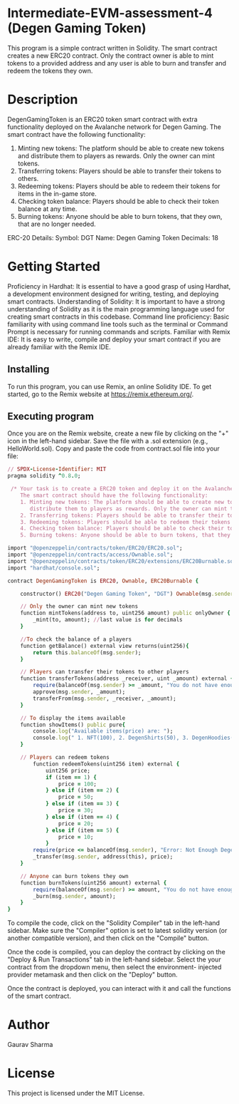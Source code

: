 # Intermediate-EVM-assessment-4 (Degen Gaming Token)
This program is a simple contract written in Solidity. The smart contract creates a new ERC20 contract. Only the contract owner is able to mint tokens to a provided address and any user is able to burn and transfer and redeem the tokens they own.

# Description
DegenGamingToken is an ERC20 token smart contract with extra functionality deployed on the Avalanche network for Degen Gaming. The smart contract have the following functionality:

1. Minting new tokens: The platform should be able to create new tokens and distribute them to players as rewards. Only the owner can mint tokens.
2. Transferring tokens: Players should be able to transfer their tokens to others.
3. Redeeming tokens: Players should be able to redeem their tokens for items in the in-game store.
4. Checking token balance: Players should be able to check their token balance at any time.
5.  Burning tokens: Anyone should be able to burn tokens, that they own, that are no longer needed.

ERC-20 Details:
Symbol: DGT
Name: Degen Gaming Token
Decimals: 18

# Getting Started
Proficiency in Hardhat: It is essential to have a good grasp of using Hardhat, a development environment designed for writing, testing, and deploying smart contracts.
Understanding of Solidity: It is important to have a strong understanding of Solidity as it is the main programming language used for creating smart contracts in this codebase.
Command line proficiency: Basic familiarity with using command line tools such as the terminal or Command Prompt is necessary for running commands and scripts.
Familiar with Remix IDE: It is easy to write, compile and deploy your smart contract if you are already familiar with the Remix IDE.

## Installing
To run this program, you can use Remix, an online Solidity IDE. To get started, go to the Remix website at https://remix.ethereum.org/.

## Executing program
Once you are on the Remix website, create a new file by clicking on the "+" icon in the left-hand sidebar. Save the file with a .sol extension (e.g., HelloWorld.sol). Copy and paste the code from contract.sol file into your file:
``` ruby
// SPDX-License-Identifier: MIT
pragma solidity ^0.8.0;

 /* Your task is to create a ERC20 token and deploy it on the Avalanche network for Degen Gaming.
    The smart contract should have the following functionality:
    1. Minting new tokens: The platform should be able to create new tokens and 
       distribute them to players as rewards. Only the owner can mint tokens.
    2. Transferring tokens: Players should be able to transfer their tokens to others.
    3. Redeeming tokens: Players should be able to redeem their tokens for items in the in-game store.
    4. Checking token balance: Players should be able to check their token balance at any time.
    5. Burning tokens: Anyone should be able to burn tokens, that they own, that are no longer needed.  */

import "@openzeppelin/contracts/token/ERC20/ERC20.sol";
import "@openzeppelin/contracts/access/Ownable.sol";
import "@openzeppelin/contracts/token/ERC20/extensions/ERC20Burnable.sol";
import "hardhat/console.sol";

contract DegenGamingToken is ERC20, Ownable, ERC20Burnable {

    constructor() ERC20("Degen Gaming Token", "DGT") Ownable(msg.sender) {}

    // Only the owner can mint new tokens
    function mintTokens(address to, uint256 amount) public onlyOwner {
        _mint(to, amount); //last value is for decimals
    }

    //To check the balance of a players
    function getBalance() external view returns(uint256){
        return this.balanceOf(msg.sender);
    }

    // Players can transfer their tokens to other players
    function transferTokens(address _receiver, uint _amount) external {
        require(balanceOf(msg.sender) >= _amount, "You do not have enough Degen Tokens");
        approve(msg.sender, _amount);
        transferFrom(msg.sender, _receiver, _amount);
    }

    // To display the items available
    function showItems() public pure{
        console.log("Available items(price) are: ");
        console.log(" 1. NFT(100), 2. DegenShirts(50), 3. DegenHoodies(30), 4. DegenMasks(20), 5. DegenCaps(10)");
    }

    // Players can redeem tokens
        function redeemTokens(uint256 item) external {
            uint256 price;
            if (item == 1) {
                price = 100;
            } else if (item == 2) {
                price = 50;
            } else if (item == 3) {
                price = 30;
            } else if (item == 4) {
                price = 20;
            } else if (item == 5) {
                price = 10;
            }
        require(price <= balanceOf(msg.sender), "Error: Not Enough Degen Token");
        _transfer(msg.sender, address(this), price);
    }

    // Anyone can burn tokens they own
    function burnTokens(uint256 amount) external {
        require(balanceOf(msg.sender) >= amount, "You do not have enough Degen Tokens");
        _burn(msg.sender, amount);
    } 
}
```
To compile the code, click on the "Solidity Compiler" tab in the left-hand sidebar. Make sure the "Compiler" option is set to latest solidity version (or another compatible version), and then click on the "Compile" button.

Once the code is compiled, you can deploy the contract by clicking on the "Deploy & Run Transactions" tab in the left-hand sidebar. Select the your contract from the dropdown menu, then select the environment- injected provider metamask and then click on the "Deploy" button.

Once the contract is deployed, you can interact with it and call the functions of the smart contract.

# Author
Gaurav Sharma

# License
This project is licensed under the MIT License.
